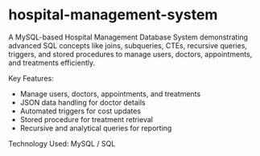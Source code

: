 # hospital-management-system
A MySQL-based Hospital Management Database System demonstrating advanced SQL concepts like joins, subqueries, CTEs, recursive queries, triggers, and stored procedures to manage users, doctors, appointments, and treatments efficiently.

Key Features:
- Manage users, doctors, appointments, and treatments  
- JSON data handling for doctor details  
- Automated triggers for cost updates  
- Stored procedure for treatment retrieval  
- Recursive and analytical queries for reporting

Technology Used: MySQL / SQL
